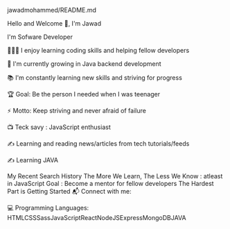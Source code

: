jawadmohammed/README.md


Hello and Welcome 👋, I'm Jawad

I'm Sofware Developer  

👨🏽‍🎓 I enjoy learning coding skills and helping fellow developers

🌱 I'm currently growing in Java backend development

📚 I'm constantly learning new skills and striving for progress

🏆 Goal: Be the person I needed when I was teenager

⚡ Motto: Keep striving and never afraid of failure

📺 Teck savy : JavaScript enthusiast

✍️ Learning and reading news/articles from tech tutorials/feeds 

✍️ Learning JAVA 

My Recent Search History
The More We Learn, The Less We Know : atleast in JavaScript
Goal : Become a mentor for fellow developers
The Hardest Part is Getting Started
📬 Connect with me:




💻 Programming Languages:
HTMLCSSSassJavaScriptReactNodeJSExpressMongoDBJAVA


